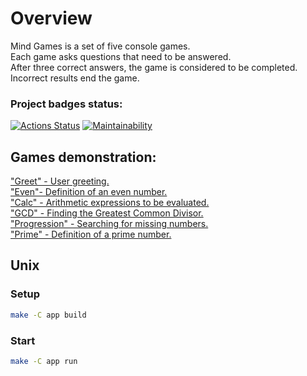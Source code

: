 # Overview

Mind Games is a set of five console games. <br>
Each game asks questions that need to be answered.  <br> 
After three correct answers, the game is considered to be completed. <br> 
Incorrect results end the game. <br>

### Project badges status:
[![Actions Status](https://github.com/mpa-github/java-project-61/workflows/hexlet-check/badge.svg)](https://github.com/mpa-github/java-project-61/actions)
[![Maintainability](https://api.codeclimate.com/v1/badges/58aa725c449b5d5a4f97/maintainability)](https://codeclimate.com/github/mpa-github/java-project-61/maintainability) <br>

## Games demonstration:  <br>
["Greet" - User greeting.](https://asciinema.org/a/nsSQBzWs2ITJcPjsJfTgw6gUY) <br>
["Even"- Definition of an even number.](https://asciinema.org/a/37flEcRLBbj5BboT1OTaAVXn3) <br>
["Calc" - Arithmetic expressions to be evaluated.](https://asciinema.org/a/VowHKF5G0pjbSBJzyifZSHfY0) <br>
["GCD" - Finding the Greatest Common Divisor.](https://asciinema.org/a/mX4WEf9tskwFaE8jcNQ7j9bNz) <br>
["Progression" - Searching for missing numbers.](https://asciinema.org/a/kT3DeaRtL8evQ95FqaR1vE2IY) <br>
["Prime" - Definition of a prime number.](https://asciinema.org/a/ipKtnKMO6bY8q1B4oxlHVAUq5) <br>

## Unix
### Setup

```sh
make -C app build
```

### Start

```sh
make -C app run
```